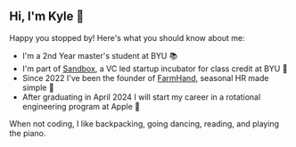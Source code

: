 ## Hi, I'm Kyle 👋

Happy you stopped by! Here's what you should know about me:
- I'm a 2nd Year master's student at BYU 📚
- I'm part of [Sandbox](https://creators.byu.edu/sandbox/sandbox), a VC led startup incubator for class credit at BYU 🚀
- Since 2022 I've been the founder of [FarmHand](https://www.farmhand.pro), seasonal HR made simple 🚜
- After graduating in April 2024 I will start my career in a rotational engineering program at Apple 

When not coding, I like backpacking, going dancing, reading, and playing the piano.
